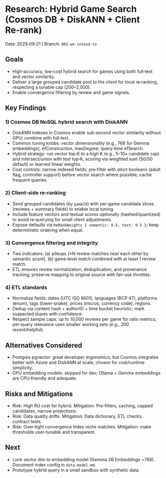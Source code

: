 # Research: Hybrid Game Search (Cosmos DB + DiskANN + Client Re‑rank)

Date: 2025‑09‑21 | Branch: `002-we-intend-to`

## Goals
- High‑accuracy, low‑cost hybrid search for games using both full‑text and vector similarity.
- Deliver a large grouped candidate pool to the client for local re‑ranking, respecting a tunable cap (200–2,000).
- Enable convergence filtering by review and game signals.

## Key Findings

### 1) Cosmos DB NoSQL hybrid search with DiskANN
- DiskANN indexes in Cosmos enable sub‑second vector similarity without GPU; combine with full‑text.
- Common tuning knobs: vector dimensionality (e.g., 768 for Gemma embeddings), efConstruction, maxDegree; query‑time efSearch.
- Hybrid strategy: run vector top‑K to a high K (e.g., 5–10× candidate cap) and intersect/union with text top‑K, scoring via weighted sum (50/50 default) or learned linear weights.
- Cost controls: narrow indexed fields; pre‑filter with strict booleans (adult flag, controller support) before vector search where possible; cache frequent queries.

### 2) Client‑side re‑ranking
- Send grouped candidates (by `gameId`) with per‑game candidate slices (reviews + summary fields) to enable local tuning.
- Include feature vectors and textual scores optionally (hashed/quantized) to avoid re‑querying for small client adjustments.
- Expose defaults via `ReRankWeights { semantic: 0.5, text: 0.5 }`; keep deterministic ordering when equal.

### 3) Convergence filtering and integrity
- Two indicators: (a) pileups (≥N review matches near each other by semantic score), (b) game‑level match combined with at least 1 review match.
- ETL ensures review normalization, deduplication, and provenance tracking; preserve mapping to original source with fair‑use throttles.

### 4) ETL standards
- Normalize fields: dates (UTC ISO 8601), languages (BCP 47), platforms (enum), tags (lower‑snake), prices (micros, currency code), regions.
- Dedup via content hash + authorID + time bucket heuristic; mark suspected dupes with confidence.
- Respect sample caps: up to 10,000 reviews per game for ratio metrics; per‑query relevance uses smaller working sets (e.g., 200 recent/helpful).

## Alternatives Considered
- Postgres pgvector: great developer ergonomics, but Cosmos integrates better with Azure and DiskANN at scale; chosen for cost/runtime simplicity.
- GPU embedding models: skipped for dev; Ollama + Gemma embeddings are CPU‑friendly and adequate.

## Risks and Mitigations
- Risk: High RU cost for hybrid. Mitigation: Pre‑filters, caching, capped candidates, narrow projections.
- Risk: Data quality drifts. Mitigation: Data dictionary, ETL checks, contract tests.
- Risk: Over‑tight convergence hides niche matches. Mitigation: make thresholds user‑tunable and transparent.

## Next
- Lock vector dim to embedding model (Gemma 2B Embeddings ~768). Document index config in `data-model.md`.
- Prototype hybrid query in a small sandbox with synthetic data.
